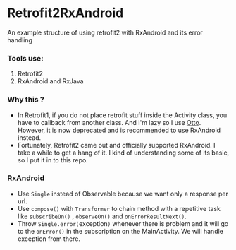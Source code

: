 # Retrofit2RxAndroid
An example structure of using retrofit2 with RxAndroid and its error handling

### Tools use:
1. Retrofit2
2. RxAndroid and RxJava
 

### Why this ?
* In Retrofit1, if you do not place retrofit stuff inside the Activity class, you have to callback from another class. And I'm lazy so I use [Otto](http://square.github.io/otto/). However, it is now deprecated and is recommended to use RxAndroid instead.
* Fortunately, Retrofit2 came out and officially supported RxAndroid. I take a while to get a hang of it. I kind of understanding some of its basic, so I put it in to this repo.

### RxAndroid
* Use `Single` instead of Observable because we want only a response per url.
* Use `compose()` with `Transformer` to chain method with a repetitive task like `subscribeOn()` , `observeOn()` and `onErrorResultNext()`.
* Throw `Single.error(`exception`)` whenever there is problem and it will go to the `onError()` in the subscription on the MainActivity. We will handle exception from there.




